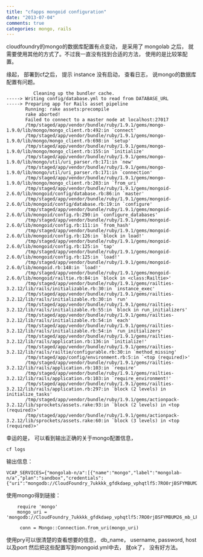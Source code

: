 ```yaml
---
title: "cfapps mongoid configuration"
date: "2013-07-04"
comments: true
categories: mongo, rails
---
```



cloudfoundry的mongo的数据库配置有点变动， 是采用了 mongolab 之后， 就需要使用其他的方式了。不过我一直没有找到合适的方法， 使用的是比较笨配置。



缘起， 部署到cf之后， 提示 instance 没有启动， 查看日志， 说mongo的数据库配置有问题。

	
			  Cleaning up the bundler cache.
	-----> Writing config/database.yml to read from DATABASE_URL
	-----> Preparing app for Rails asset pipeline
	       Running: rake assets:precompile
	       rake aborted!
	       Failed to connect to a master node at localhost:27017
	       /tmp/staged/app/vendor/bundle/ruby/1.9.1/gems/mongo-1.9.0/lib/mongo/mongo_client.rb:492:in `connect'
	       /tmp/staged/app/vendor/bundle/ruby/1.9.1/gems/mongo-1.9.0/lib/mongo/mongo_client.rb:698:in `setup'
	       /tmp/staged/app/vendor/bundle/ruby/1.9.1/gems/mongo-1.9.0/lib/mongo/mongo_client.rb:155:in `initialize'
	       /tmp/staged/app/vendor/bundle/ruby/1.9.1/gems/mongo-1.9.0/lib/mongo/util/uri_parser.rb:171:in `new'
	       /tmp/staged/app/vendor/bundle/ruby/1.9.1/gems/mongo-1.9.0/lib/mongo/util/uri_parser.rb:171:in `connection'
	       /tmp/staged/app/vendor/bundle/ruby/1.9.1/gems/mongo-1.9.0/lib/mongo/mongo_client.rb:203:in `from_uri'
	       /tmp/staged/app/vendor/bundle/ruby/1.9.1/gems/mongoid-2.6.0/lib/mongoid/config/database.rb:86:in `master'
	       /tmp/staged/app/vendor/bundle/ruby/1.9.1/gems/mongoid-2.6.0/lib/mongoid/config/database.rb:19:in `configure'
	       /tmp/staged/app/vendor/bundle/ruby/1.9.1/gems/mongoid-2.6.0/lib/mongoid/config.rb:290:in `configure_databases'
	       /tmp/staged/app/vendor/bundle/ruby/1.9.1/gems/mongoid-2.6.0/lib/mongoid/config.rb:111:in `from_hash'
	       /tmp/staged/app/vendor/bundle/ruby/1.9.1/gems/mongoid-2.6.0/lib/mongoid/config.rb:126:in `block in load!'
	       /tmp/staged/app/vendor/bundle/ruby/1.9.1/gems/mongoid-2.6.0/lib/mongoid/config.rb:125:in `tap'
	       /tmp/staged/app/vendor/bundle/ruby/1.9.1/gems/mongoid-2.6.0/lib/mongoid/config.rb:125:in `load!'
	       /tmp/staged/app/vendor/bundle/ruby/1.9.1/gems/mongoid-2.6.0/lib/mongoid.rb:148:in `load!'
	       /tmp/staged/app/vendor/bundle/ruby/1.9.1/gems/mongoid-2.6.0/lib/mongoid/railtie.rb:84:in `block in <class:Railtie>'
	       /tmp/staged/app/vendor/bundle/ruby/1.9.1/gems/railties-3.2.12/lib/rails/initializable.rb:30:in `instance_exec'
	       /tmp/staged/app/vendor/bundle/ruby/1.9.1/gems/railties-3.2.12/lib/rails/initializable.rb:30:in `run'
	       /tmp/staged/app/vendor/bundle/ruby/1.9.1/gems/railties-3.2.12/lib/rails/initializable.rb:55:in `block in run_initializers'
	       /tmp/staged/app/vendor/bundle/ruby/1.9.1/gems/railties-3.2.12/lib/rails/initializable.rb:54:in `each'
	       /tmp/staged/app/vendor/bundle/ruby/1.9.1/gems/railties-3.2.12/lib/rails/initializable.rb:54:in `run_initializers'
	       /tmp/staged/app/vendor/bundle/ruby/1.9.1/gems/railties-3.2.12/lib/rails/application.rb:136:in `initialize!'
	       /tmp/staged/app/vendor/bundle/ruby/1.9.1/gems/railties-3.2.12/lib/rails/railtie/configurable.rb:30:in `method_missing'
	       /tmp/staged/app/config/environment.rb:5:in `<top (required)>'
	       /tmp/staged/app/vendor/bundle/ruby/1.9.1/gems/railties-3.2.12/lib/rails/application.rb:103:in `require'
	       /tmp/staged/app/vendor/bundle/ruby/1.9.1/gems/railties-3.2.12/lib/rails/application.rb:103:in `require_environment!'
	       /tmp/staged/app/vendor/bundle/ruby/1.9.1/gems/railties-3.2.12/lib/rails/application.rb:297:in `block (2 levels) in initialize_tasks'
	       /tmp/staged/app/vendor/bundle/ruby/1.9.1/gems/actionpack-3.2.12/lib/sprockets/assets.rake:93:in `block (2 levels) in <top (required)>'
	       /tmp/staged/app/vendor/bundle/ruby/1.9.1/gems/actionpack-3.2.12/lib/sprockets/assets.rake:60:in `block (3 levels) in <top (required)>'


幸运的是， 可以看到输出正确的关于mongo配置信息， 

	cf logs
	
	

输出信息：

	VCAP_SERVICES={"mongolab-n/a":[{"name":"mongo","label":"mongolab-n/a","plan":"sandbox","credentials":{"uri":"mongodb://CloudFoundry_7ukkkk_gfdkdaep_vphqtlf5:7RO0rjBSFYMBUM26_mb_LPRJGsGVgYAG@ds033828.mongolab.com:33828/CloudFoundry_7uk5v37r_gfdiiiiep"}}]}	
	
	
使用mongo得到链接：

		require 'mongo'
		mongo_uri = 'mongodb://CloudFoundry_7ukkkk_gfdkdaep_vphqtlf5:7RO0rjBSFYMBUM26_mb_LPRJGsGVgYAG@ds033828.mongolab.com:33828/CloudFoundry_7uk5v37r_gfdiiiiep'
		
		 conn = Mongo::Connection.from_uri(mongo_uri) 
		 
使用pry可以很清楚的查看想要的信息， db_name， username, password, host以及port
然后把这些配置写到mongoid.yml中去， 就ok了， 没有好方法。		 
		




